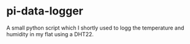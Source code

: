 # pi-data-logger

A small python script which I shortly used to logg the temperature and humidity in my flat using a DHT22.
